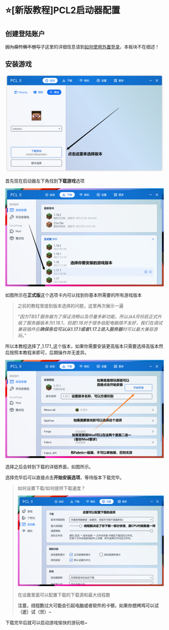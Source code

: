 # ⭐\[新版教程]PCL2启动器配置

## 创建登陆账户

~~因为腐竹懒不想写了~~这里的详细信息请到[如何使用外置登录](https://doc.tbstmc.xyz/#/%E6%95%99%E7%A8%8B/%E9%85%8D%E7%BD%AE/TBST%E4%B8%93%E5%B1%9E-%E7%94%B5%E8%84%91%E7%89%88%E5%A4%96%E7%BD%AE%E7%99%BB%E5%BD%95%E6%95%99%E7%A8%8B)，本板块不在细述！

## 安装游戏

![image-20220509135053098](../../教程/配置/image-20220509135053098.png)

首先现在启动器左下角找到**下载游戏**选项

![image-20220509135301982](../../教程/配置/image-20220509135301982.png)

如图所示在**正式版**这个选项卡内可以找到你基本所需要的所有游戏版本

> 之前的教程里提到版本选择的问题，这里再次展示一遍
>
> “_因为TBST服务器为了保证流畅以及尽量多新功能，所以从4月份启正式升级了服务器版本为1.18.1，但是1.18对于很多低配电脑很不友好，我们在调试兼容插件后**确保各位可以从1.17.1或者1.17.2进入服务器**时可以最大兼容游玩。_”

所以本教程选择了_1.17.1_这个版本，如果你需要安装更高版本只需要选择高版本然后按照本教程来即可，后期操作并无差异。

![image-20220509140053713](../../教程/配置/image-20220509140053713.png)

选择之后会转到下载的详细界面，如图所示。

选择完毕后可以直接点击**开始安装选项**，等待版本下载完毕。

> 如何设置下载/如何提供下载速度？
>
> <img src="../../教程/配置/image-20220509140525618.png" alt="image-20220509140525618" data-size="original">
>
> 在设置里面可以配置下载的下载源和最大线程数
>
> **注意，线程数过大可能会引起电脑或者软件的卡顿，如果你想烤鸡可以试（逝）试（世）\~**

下载完毕后就可以启动游戏愉快的游玩啦\~
